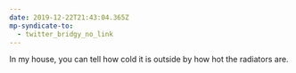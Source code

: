 ```yaml
---
date: 2019-12-22T21:43:04.365Z
mp-syndicate-to:
  - twitter_bridgy_no_link
---
```


In my house, you can tell how cold it is outside by how hot the radiators are.
